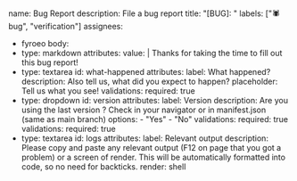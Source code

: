 name: Bug Report
description: File a bug report
title: "[BUG]: "
labels: ["🕷️ bug", "verification"]
assignees:
  - fyroeo
body:
  - type: markdown
    attributes:
      value: |
        Thanks for taking the time to fill out this bug report!
  - type: textarea
    id: what-happened
    attributes:
      label: What happened?
      description: Also tell us, what did you expect to happen?
      placeholder: Tell us what you see!
    validations:
      required: true
  - type: dropdown
    id: version
    attributes:
      label: Version
      description: Are you using the last version ? Check in your navigator or in manifest.json (same as main branch)
      options:
        - "Yes"
        - "No"
    validations:
      required: true
    validations:
      required: true
  - type: textarea
    id: logs
    attributes:
      label: Relevant output
      description: Please copy and paste any relevant output (F12 on page that you got a problem) or a screen of render. This will be automatically formatted into code, so no need for backticks.
      render: shell
